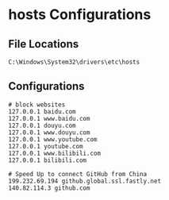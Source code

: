 # hosts Configurations

## File Locations

```
C:\Windows\System32\drivers\etc\hosts
```

## Configurations

```shell
# block websites
127.0.0.1 baidu.com
127.0.0.1 www.baidu.com
127.0.0.1 douyu.com
127.0.0.1 www.douyu.com
127.0.0.1 www.youtube.com
127.0.0.1 youtube.com
127.0.0.1 www.bilibili.com
127.0.0.1 bilibili.com

# Speed Up to connect GitHub from China
199.232.69.194 github.global.ssl.fastly.net
140.82.114.3 github.com
```

